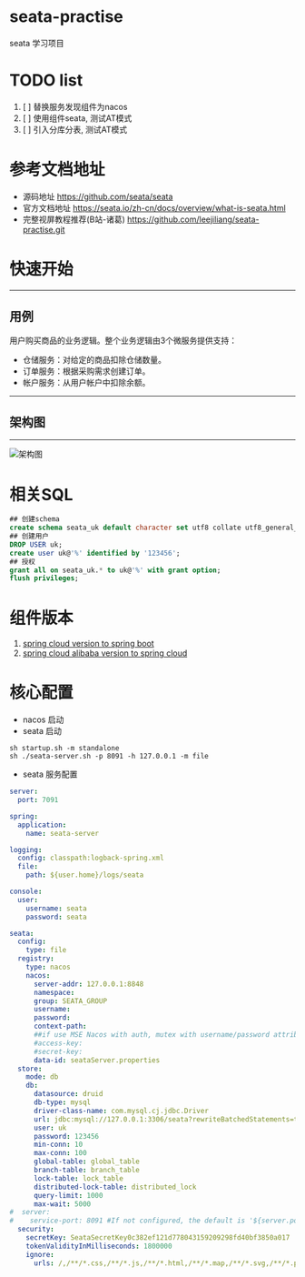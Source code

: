 # seata-practise
seata 学习项目
# TODO list
1. [ ] 替换服务发现组件为nacos
2. [ ] 使用组件seata, 测试AT模式
3. [ ] 引入分库分表, 测试AT模式
# 参考文档地址
- 源码地址
https://github.com/seata/seata
- 官方文档地址
https://seata.io/zh-cn/docs/overview/what-is-seata.html
- 完整视屏教程推荐(B站-诸葛)
https://github.com/leejiliang/seata-practise.git
# 快速开始
---
## 用例
用户购买商品的业务逻辑。整个业务逻辑由3个微服务提供支持：

- 仓储服务：对给定的商品扣除仓储数量。
- 订单服务：根据采购需求创建订单。
- 帐户服务：从用户帐户中扣除余额。

---
## 架构图
---
![架构图](https://image-blog-lee.oss-cn-hangzhou.aliyuncs.com/uPic/g3sT6R.jpg)

# 相关SQL
```sql
## 创建schema
create schema seata_uk default character set utf8 collate utf8_general_ci;
## 创建用户
DROP USER uk;
create user uk@'%' identified by '123456';
## 授权
grant all on seata_uk.* to uk@'%' with grant option;
flush privileges;
```

# 组件版本
1. [spring cloud version to spring boot](https://github.com/spring-cloud/spring-cloud-release/wiki/Supported-Versions)
2. [spring cloud alibaba version to spring cloud](https://github.com/alibaba/spring-cloud-alibaba/wiki/%E7%89%88%E6%9C%AC%E8%AF%B4%E6%98%8E)

# 核心配置
- nacos 启动
- seata 启动
```shell
sh startup.sh -m standalone
sh ./seata-server.sh -p 8091 -h 127.0.0.1 -m file
```
- seata 服务配置
```yaml
server:
  port: 7091

spring:
  application:
    name: seata-server

logging:
  config: classpath:logback-spring.xml
  file:
    path: ${user.home}/logs/seata

console:
  user:
    username: seata
    password: seata

seata:
  config:
    type: file
  registry:
    type: nacos
    nacos:
      server-addr: 127.0.0.1:8848
      namespace:
      group: SEATA_GROUP
      username:
      password:
      context-path:
      ##if use MSE Nacos with auth, mutex with username/password attribute
      #access-key:
      #secret-key:
      data-id: seataServer.properties
  store:
    mode: db
    db:
      datasource: druid
      db-type: mysql
      driver-class-name: com.mysql.cj.jdbc.Driver
      url: jdbc:mysql://127.0.0.1:3306/seata?rewriteBatchedStatements=true
      user: uk
      password: 123456
      min-conn: 10
      max-conn: 100
      global-table: global_table
      branch-table: branch_table
      lock-table: lock_table
      distributed-lock-table: distributed_lock
      query-limit: 1000
      max-wait: 5000
#  server:
#    service-port: 8091 #If not configured, the default is '${server.port} + 1000'
  security:
    secretKey: SeataSecretKey0c382ef121d778043159209298fd40bf3850a017
    tokenValidityInMilliseconds: 1800000
    ignore:
      urls: /,/**/*.css,/**/*.js,/**/*.html,/**/*.map,/**/*.svg,/**/*.png,/**/*.ico,/console-fe/public/**,/api/v1/auth/login
```